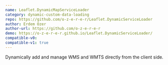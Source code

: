 ```yaml
---
name: Leaflet.DynamicMapServiceLoader
category: dynamic-custom-data-loading
repo: https://github.com/o-z-e-r-e-r/Leaflet.DynamicServiceLoader
author: Erdem Ozer
author-url: https://github.com/o-z-e-r-e-r
demo: https://o-z-e-r-e-r.github.io/Leaflet.DynamicServiceLoader/
compatible-v0:
compatible-v1: true
---
```


Dynamically add and manage WMS and WMTS directly from the client side.